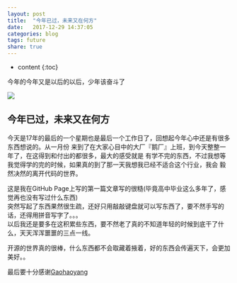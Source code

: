 ```yaml
---
layout: post
title:  "今年已过，未来又在何方"
date:   2017-12-29 14:37:05
categories: blog
tags: future
share: true
---
```


* content
{:toc}

今年的今年又是以后的以后，少年该奋斗了

![](https://tse3-mm.cn.bing.net/th?id=OIP.7k-y8m5e4T6uws-Eeh2buAE-DE&p=0&o=5&pid=1.1)





## 今年已过，未来又在何方

   今天是17年的最后的一个星期也是最后一个工作日了，回想起今年心中还是有很多东西想说的。从一月份
   来到了在大家心目中的大厂『鹅厂』上班，到今天整整一年了，在这得到和付出的都很多，最大的感受就是
   有学不完的东西，不过我想等我觉得学的完的时候，如果真的到了那一天我想我已经不适合这个行业，我会
   毅然决然的离开代码的世界。
     
   这是我在GitHub Page上写的第一篇文章写的很糙(毕竟高中毕业这么多年了，感觉再也没有写过什么东西)              
   突然写起了东西果然很生疏，还好只用敲敲键盘就可以写东西了，要不然手写的话，还得用拼音写字了。。。       
   以后我还是要多在这积累些东西，要不然老了真的不知道年轻的时候到底干了什么，天天浑浑噩噩的三点一线。          
     
   开源的世界真的很棒，什么东西都不会取藏着掖着，好的东西会传遍天下，会更加美好。。
     
   最后要十分感谢[Gaohaoyang](https://github.com/Gaohaoyang/gaohaoyang.github.io)
    